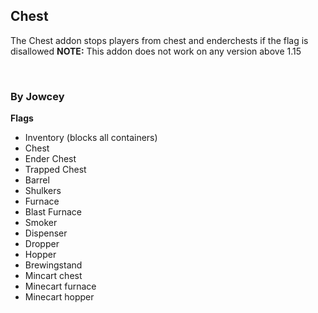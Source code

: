## Chest
The Chest addon stops players from chest and enderchests if the flag is disallowed
**NOTE:** This addon does not work on any version above 1.15

<br>

### By Jowcey

**Flags**
* Inventory (blocks all containers)
* Chest
* Ender Chest
* Trapped Chest
* Barrel
* Shulkers
* Furnace
* Blast Furnace
* Smoker
* Dispenser
* Dropper
* Hopper
* Brewingstand
* Mincart chest
* Minecart furnace
* Minecart hopper
